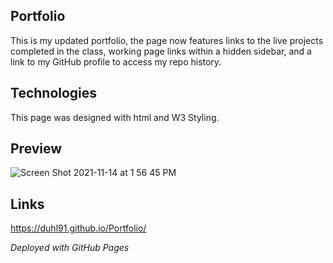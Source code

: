 ## Portfolio
This is my updated portfolio, the page now features links to the live projects completed in the class, working page links within a hidden sidebar, and a link to my GitHub profile to access my repo history. 

## Technologies
This page was designed with html and W3 Styling. 

## Preview
![Screen Shot 2021-11-14 at 1 56 45 PM](https://user-images.githubusercontent.com/84102220/141694569-6a2d8b77-586e-4550-93c2-b2a25be18cd9.png)

## Links
https://duhl91.github.io/Portfolio/

<i>Deployed with GitHub Pages<i>
